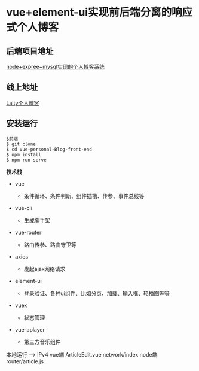 # vue+element-ui实现前后端分离的响应式个人博客

## 后端项目地址 

[node+expree+mysql实现的个人博客系统]()

## 线上地址 

[Laity个人博客](http://wikq.xyz)


## 安装运行
```
$前端
$ git clone 
$ cd Vue-personal-Blog-front-end
$ npm install
$ npm run serve
```

**技术栈**

- vue 
  -  条件循环、条件判断、组件插槽、传参、事件总线等
- vue-cli 
  -  生成脚手架 
- vue-router  
  - 路由传参、路由守卫等
- axios  
  -  发起ajax网络请求 
- element-ui 
  - 登录验证、各种ui组件、比如分页、加载、输入框、轮播图等等
- vuex
  - 状态管理

- vue-aplayer
  - 第三方音乐组件

本地运行 --> IPv4
vue端
ArticleEdit.vue
network/index
node端
router/article.js